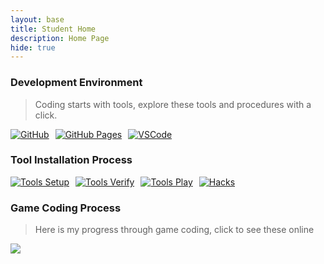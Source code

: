 ```yaml
---
layout: base
title: Student Home 
description: Home Page
hide: true
---
```

### Development Environment

> Coding starts with tools, explore these tools and procedures with a click.

<div style="display: flex; flex-wrap: wrap; gap: 10px;">
    <a href="https://github.com/PratheepNatarajan/pratheep_blog">
        <img src="https://img.shields.io/badge/GitHub-181717?style=for-the-badge&logo=github&logoColor=white" alt="GitHub">
    </a>
    <a href="https://pratheepnatarajan.github.io/pratheep_blog/">
        <img src="https://img.shields.io/badge/GitHub%20Pages-327FC7?style=for-the-badge&logo=github&logoColor=white" alt="GitHub Pages">
    </a>
    <a href="https://vscode.dev/">
        <img src="https://img.shields.io/badge/VSCode-007ACC?style=for-the-badge&logo=visual-studio-code&logoColor=white" alt="VSCode">
    </a>
</div>


### Tool Installation Process
<div style="display: flex; flex-wrap: wrap; gap: 10px;">                                                              
    <a href="https://nighthawkcoders.github.io/portfolio_2025/devops/tools/setup">
        <img src="https://img.shields.io/badge/Tools%20Setup-FF0000?style=for-the-badge" alt="Tools Setup">    
    </a>
    <a href="https://nighthawkcoders.github.io/portfolio_2025/devops/tools/verify">
        <img src="https://img.shields.io/badge/Tools%20Verify-FF0000?style=for-the-badge" alt="Tools Verify">
    </a>
    <a href="https://nighthawkcoders.github.io/portfolio_2025/devops/github/pages/play">
        <img src="https://img.shields.io/badge/Tools%20Play-FF0000?style=for-the-badge" alt="Tools Play">
    </a>
    <a href="https://nighthawkcoders.github.io/portfolio_2025/devops/hacks">
        <img src="https://img.shields.io/badge/%20Hacks-FF0000?style=for-the-badge" alt="Hacks">
    </a>
</div>

### Game Coding Process
> Here is my progress through game coding, click to see these online

<div style="display: flex; flex-wrap: wrap; gap: 10px;">
    <a href="https://pratheepnatarajan.github.io/pratheep_blog/snake/">
        <img src="https://img.shields.io/badge/%20Snake-00FF00?style=for-the-badge">
    
